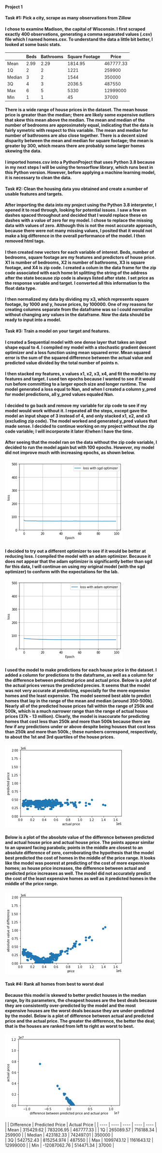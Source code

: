 #### Project 1
#### **Task #1: Pick a city, scrape as many observations from Zillow**
#### I chose to examine **Madison**, the capital of Wisconsin. I first scraped exactly **400 observations**, generating a comma separated values (.csv) file which I named homes.csv. To understand the data a little bit better, I looked at some basic stats.

| | Beds | Bathrooms | Square Footage | Price |
| ---- | ---- | ---- | ---- | ---- |
| Mean | 2.99 | 2.29 | 1814.95 | 467777.33 |
| 1Q | 2 | 2 | 1221 | 259900 |
| Median | 3 | 2 | 1544 | 350000 | 
| 3Q | 4 | 3 | 2036.5 | 487550 |
| Max | 6 | 5 | 5330 | 12999000 | 
| Min | 1 | 1 | 45 | 37000 |

#### There is a wide range of house prices in the dataset. The mean house price is greater than the median; there are likely some expensive outliers that skew this mean above the median. The mean and median of the number of bedrooms are approximately equal, indicating that the data is fairly symetric with respect to this variable. The mean and median for number of bathrooms are also close together. There is a decent sized disparity between the mean and median for square footage; the mean is greater by 300, which means there are probably some larger homes skewing the data. 
#### I imported homes.csv into a PythonProject that uses Python 3.8 because in my next steps I will be using the tensorflow library, which runs best in this Python version. However, before applying a machine learning model, it is necessary to clean the data.

#### **Task #2: Clean the housing data you obtained and create a number of usable features and targets.**
#### After importing the data into my project using the Python 3.8 interpreter, I opened it to read through, looking for potential issues. I saw a few en dashes spaced throughout and decided that I would replace these en dashes with a value of zero for my model. I chose to replace the missing data with values of zero. Although this is not the most accurate approach, because there were not many missing values, I posited that it would not make a big difference in the overall performance of the model. I then removed html tags.
#### I then created new vectors for each variable of interest. Beds, number of bedrooms, square footage are my features and predictors of house price. X1 is number of bedrooms, X2 is number of bathrooms, X3 is square footage, and X4 is zip code. I created a colum in the data frame for the zip code associated with each home bt splitting the string of the address after the state because zip code is always listed after state. I set price as the response variable and target. I converted all this information to the float data type. 
#### I then normalized my data by dividing my x3, which represents square footage, by 1000 and y, house prices, by 100000. One of my reasons for creating columns separate from the dataframe was so I could normalize without changing any values in the dataframe. Now the data should be ready to input into a model.

#### **Task #3: Train a model on your target and features.**
#### I created a Sequential model with one dense layer that takes an input shape equal to 4. I compiled my model with a stochastic gradient descent optimizer and a loss function using mean squared error. Mean squared error is the sum of the squared difference between the actual value and predicted value divided by the total number of points n. 
#### I then stacked my features, x values x1, x2, x3, x4, and fit the model to my features and target. I used ten epochs because I wanted to see if it would run before committing to a larger epoch size and longer runtime. The model generated a loss equal to Nan, and when I created a column y_pred for model predictions, all y_pred values equaled Nan. 
#### I decided to go back and remove my variable for zip code to see if my model would work without it. I repeated all the steps, except gave the model an input shape of 3 instead of 4, and only stacked x1, x2, and x3 (excluding zip code). The model worked and generated y_pred values that made sense. I decided to continue working on my project without the zip code variable; I will incorporate it later if/when I have the time.  
#### After seeing that the model ran on the data without the zip code variable, I decided to run the model again but with 100 epochs. However, my model did not improve much with increasing epochs, as shown below.

![plot](project1_fig8.png)

#### I decided to try out a different optimizer to see if it would be better at reducing loss. I compiled the model with an adam optimizer. Because it does not appear that the adam optimizer is significantly better than sgd for this data, I will continue on using my original model (with the sgd optimizer) to conform with the expectations for the lab.

![plot](project1_fig9.png)

#### I used the model to make predictions for each house price in the dataset. I added a column for predictions to the dataframe, as well as a column for the difference between predicted price and actual price. Below is a plot of the actual prices versus the predicted precies. It seems that the model was not very accurate at predicting, especially for the more expensive homes and the least expensive. The model seemed best able to predict homes that lay in the range of the mean and median (around 350-500k). Nearly all of the predicted house prices fall within the range of 250k and 500k, which is a much narrower range than the range of actual house prices (37k - 13 million). Clearly, the model is inaccurate for predicting homes that cost less than 250k and more than 500k because there are few if any predictions under or above despite being houses that cost less than 250k and more than 500k.; these numbers correspond, respectively, to about the 1st and 3rd quartiles of the house prices. 

![plot](project1_fig7.png)

#### Below is a plot of the absolute value of the difference between predicted and actual house price and actual house price. The points appear similar to an upward facing parabola; points in the middle are closest to an absolute difference of zero, corroborating the hypothesis that the model best predicted the cost of homes in the middle of the price range. It looks like the model was poorest at predicting of the cost of more expensive homes; as house price increases, the difference between actual and predicted price increases as well. The model did not accurately predict the cost of the least expensive homes as well as it predicted homes in the middle of the price range. 

![plot](project1_fig6.png)

#### **Task #4: Rank all homes from best to worst deal**
#### Because this model is skewed to better predict houses in the median range, by its parameters, the cheapest houses are the best deals because they are consistently over-predicted by the model and the most expensive houses are the worst deals because they are under-predicted by the model. Below is a plot of difference between actual and predicted price and the actual price. The greater the difference, the better the deal; that is the houses are ranked from left to right as worst to best.

![plot](project1_fig10.png)

| | Difference | Predicted Price | Actual Price |
| ---- | ---- | ---- | ---- | ---- |
| Mean | 315429.62 | 783206.95 | 467777.33 |
| 1Q | 265089.57 | 716188.34 | 259900 | 
| Median | 423182.33 | 742497.01 | 350000 |  
| 3Q | 542752.43 | 815254.974 | 487550 | 
| Max | 1099743.12 | 1161643.12 | 12999000 | 
| Min | -12087062.76 | 514471.34 | 37000 |
